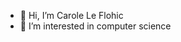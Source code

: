 - 👋 Hi, I’m Carole Le Flohic
- 👀 I’m interested in computer science

<!---
CaroleLf/CaroleLf is a ✨ special ✨ repository because its `README.md` (this file) appears on your GitHub profile.
You can click the Preview link to take a look at your changes.
--->
